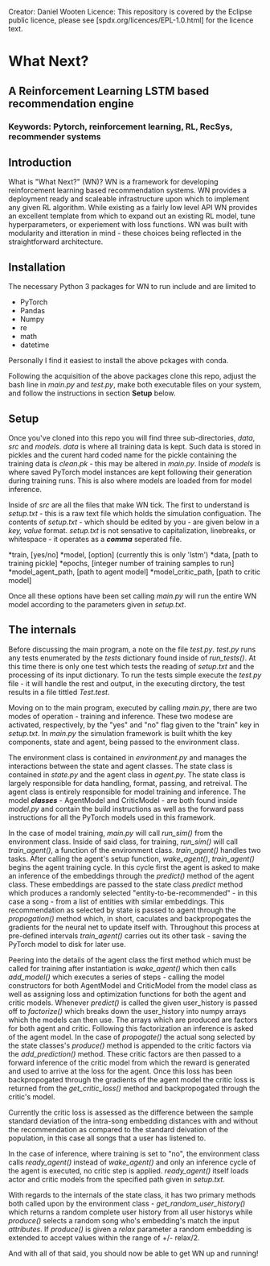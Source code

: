 Creator: Daniel Wooten
Licence: This repository is covered by the Eclipse public licence, please see
[spdx.org/licences/EPL-1.0.html] for the licence text.

# What Next?
## A Reinforcement Learning LSTM based recommendation engine
### Keywords: Pytorch, reinforcement learning, RL, RecSys, recommender systems

## Introduction
What is "What Next?" (WN)? WN is a framework for developing reinforcement
learning based recommendation systems. WN provides a deployment ready and
scaleable infrastructure upon which to implement any given RL algorithm. While
existing as a fairly low level API WN provides an excellent template from which
to expand out an existing RL model, tune hyperparameters, or experiement with
loss functions. WN was built with modularity and itteration in mind - these
choices being reflected in the straightforward architecture.

## Installation
The necessary Python 3 packages for WN to run include and are limited to

* PyTorch
* Pandas
* Numpy
* re
* math
* datetime

Personally I find it easiest to install the above pckages with conda.

Following the acquisition of the above packages clone this repo, adjust
the bash line in *main.py* and *test.py*, make both executable files on your
system, and follow the instructions in section **Setup** below.

## Setup
Once you've cloned into this repo you will find three sub-directories, *data*,
*src* and *models*. *data* is where all training data is kept. Such data is
stored in pickles and the curent hard coded name for the pickle containing
the training data is *clean.pk* - this may be altered in *main.py*. Inside of
*models* is where saved PyTorch model instances are kept following their
generation during training runs. This is also where models are loaded from
for model inference.

Inside of *src* are all the files that make WN tick. The first to understand
is *setup.txt* - this is a raw text file which holds the simulation
configuation. The contents of *setup.txt* - which should be edited by you - are
given below in a *key, value* format. 
*setup.txt* is not sensative to capitalization, linebreaks, or
whitespace - it operates as a ***comma*** seperated file. 

*train, [yes/no]
*model, [option] (currently this is only 'lstm')
*data, [path to training pickle]
*epochs, [integer number of training samples to run]
*model_agent_path, [path to agent model]
*model_critic_path, [path to critic model]

Once all these options have been set calling *main.py* will run the entire WN
model according to the parameters given in *setup.txt*.

## The internals

Before discussing the main program, a note on the file *test.py*. *test.py*
runs any tests enumerated by the *tests* dictionary found inside of 
*run_tests()*. At this time there is only one test which tests the reading of
*setup.txt* and the processing of its input dictionary. To run the tests simple
execute the *test.py* file - it will handle the rest and output, in the
executing dirctory, the test results in a file tittled *Test.test*.

Moving on to the main program, executed by calling *main.py*, there are two
modes of operation - training and inference. These two modese are activated, 
respectively, by the "yes" and "no" flag given to the "train" key in
*setup.txt*. In *main.py* the simulation framework is built whith the key
components, state and agent, being passed to the environment class. 

The environment class is contained in *environment.py* and manages the
interactions between the state and agent classes. The state class is contained
in *state.py* and the agent class in *agent.py*. The state class is largely
responsible for data handling, format, passing, and retreival. The agent class
is entirely responsible for model training and inference. The model
***classes*** - AgentModel and CriticModel - are both found inside *model.py*
and contain the build instructions as well as the forward pass instructions
for all the PyTorch models used in this framework.

In the case of model training, *main.py* will call *run_sim()* from the
environment class. Inside of said class, for training, *run_sim()* will call
*train_agent()*, a function of the environment class. *train_agent()* handles
two tasks. After calling the agent's setup function, *wake_agent()*,
*train_agent()* begins the agent training cycle. In this cycle
first the agent is asked to make an inference of the embeddings through the
*predict()* method of the agent class. These embeddings are passed to the
state class *predict* method which produces a randomly selected
"entity-to-be-recommended" - in this case a song - from a list of entities with
similar embeddings. This recommendation as selected by state is passed to agent
through the *propogation()* method which, in short, caculates and backpropogates
the gradients for the neural net to update itself with. Throughout this process
at pre-defined intervals *train_agent()* carries out its other task - saving
the PyTorch model to disk for later use.

Peering into the details of the agent class the first method which must be
called for training after instantiation is *wake_agent()* which then calls 
*add_model()* which executes a series of steps - calling the model constructors
for both AgentModel and CriticModel from the model class as well as assigning
loss and optimization functions for both the agent and critic models. Whenever
*predict()* is called the given user_history is passed off to *factorize()* 
which breaks down the user_history into numpy arrays which the models can then
use. The arrays which are produced are factors for both agent and critic. 
Following this factorization an inference is asked of the agent model. In the
case of *propogate()* the actual song selected by the state classes's 
*produce()* method is appended to the critic factors via the *add_prediction()*
method. These critic factors are then passed to a forward inference of the
critic model from which the reward is generated and used to arrive at the loss
for the agent. Once this loss has been backpropogated through the gradients of
the agent model the critic loss is returned from the *get_critic_loss()*
method and backpropogated through the critic's model. 

Currently the critic loss is assessed as the difference between the sample
standard deviation of the intra-song embedding distances with and without the
recommendation as compared to the standard deivation of the population, in
this case all songs that a user has listened to. 

In the case of inference, where training is set to "no", the environment class
calls *ready_agent()* instead of *wake_agent()* and only an inference cycle of
the agent is executed, no critic step is applied. *ready_agent()* itself loads
actor and critic models from the specified path given in *setup.txt*.

With regards to the internals of the state class, it has two primary methods
both called upon by the environment class - *get_random_user_history()* which
returns a random complete user history from all user historys while 
*produce()* selects a random song who's embedding's match the input 
*attributes*. If *produce()* is given a *relax* parameter a random
embedding is extended to accept values within the range of +/- relax/2.

And with all of that said, you should now be able to get WN up and running!

